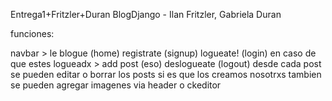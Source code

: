 Entrega1+Fritzler+Duran
BlogDjango - Ilan Fritzler, Gabriela Duran

funciones:

navbar > le blogue (home) registrate (signup) logueate! (login) 
en caso de que estes logueadx > add post (eso) deslogueate (logout)
desde cada post se pueden editar o borrar los posts si es que los creamos nosotrxs
tambien se pueden agregar imagenes via header o ckeditor


